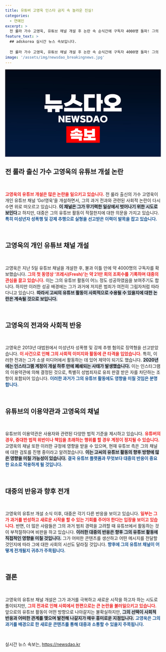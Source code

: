 ```yaml
---
title: 유튜버 고영욱 인스타 금지 속 놀라운 진실!
categories:
  - 연예인
excerpt: >
  전 룰라 가수 고영욱, 유튜브 채널 개설 후 논란 속 순식간에 구독자 4000명 돌파! 그의 과거 성범죄 전과가 다시금 세간의 이목을 집중시키고 있다. 과연 그의 유튜브 활동은 어떻게 될까?
feature_text: >
  ## adskorea 실시간 뉴스 속보입니다.

  전 룰라 가수 고영욱, 유튜브 채널 개설 후 논란 속 순식간에 구독자 4000명 돌파! 그의 과거 성범죄 전과가 다시금 세간의 이목을 집중시키고 있다. 과연 그의 유튜브 활동은 어떻게 될까?
image: '/assets/img/newsdao_breakingnews.jpg'
---
```


<p><img src="/assets/img/newsdao_breakingnews.jpg" alt="adskorea 속보" /></p>

<h2 data-ke-size="size26">전 룰라 출신 가수 고영욱의 유튜브 개설 논란</h2>

<p data-ke-size="size16">&nbsp;</p>

<p><b><span style="color: #ee2323;">고영욱의 유튜브 개설은 많은 논란을 일으키고 있습니다.</span></b> 전 룰라 출신의 가수 고영욱이 개인 유튜브 채널 ‘Go!영욱’을 개설하면서, 그의 과거 전과와 관련된 사회적 논란이 다시 수면 위로 떠오르고 있습니다. <b><span style="background-color: #21538527;">이 채널은 그가 무기력한 일상에서 벗어나기 위한 시도로 보인다</span></b>고 하지만, 대중은 그의 유튜브 활동이 적절한지에 대한 의문을 가지고 있습니다. <b><span style="color: #1a5490;">특히 미성년자 성폭행 및 강제 추행으로 실형을 선고받은 이력이 발목을 잡고 있습니다.</span></b></p>

<p data-ke-size="size16">&nbsp;</p>

<h2 data-ke-size="size26">고영욱의 개인 유튜브 채널 개설</h2>

<p data-ke-size="size16">&nbsp;</p>

<p>고영욱은 지난 5일 유튜브 채널을 개설한 후, 불과 이틀 만에 약 4000명의 구독자를 확보했습니다. <b><span style="color: #ee2323;">그의 첫 동영상 ‘프레시(Fresh)’는 약 21만 회의 조회수를 기록하며 대중의 관심을 끌고 있습니다.</span></b> 이는 그의 유튜브 활동이 어느 정도 성공하였음을 보여주기도 합니다. 하지만 이러한 성공 배경에는 그가 과거에 저지른 범죄가 여전히 그림자처럼 따라다니고 있습니다. <b><span style="background-color: #21538527;">따라서 고씨의 유튜브 활동이 사회적으로 수용될 수 있을지에 대한 논란은 계속될 것으로 보입니다.</span></b></p>

<p data-ke-size="size16">&nbsp;</p>

<h2 data-ke-size="size26">고영욱의 전과와 사회적 반응</h2>

<p data-ke-size="size16">&nbsp;</p>

<p>고영욱은 2013년 대법원에서 미성년자 성폭행 및 강제 추행 혐의로 징역형을 선고받았습니다. <b><span style="color: #ee2323;">이 사건으로 인해 그의 사회적 이미지와 활동에 큰 타격을 입었습니다.</span></b> 특히, 이러한 전과는 그가 소셜 미디어에서 활동하는 데 있어 제약이 되기도 했습니다. <b><span style="background-color: #21538527;">2020년에는 인스타그램 계정이 개설 하루 만에 폐쇄되는 사태가 발생했습니다.</span></b> 이는 인스타그램의 이용약관에 의해 결정된 것으로, 특별히 성범죄자로 유죄 판결 받은 자를 차단하는 조항이 포함되어 있습니다. <b><span style="color: #1a5490;">이러한 과거가 그의 유튜브 활동에도 영향을 미칠 것임은 분명합니다.</span></b></p>

<p data-ke-size="size16">&nbsp;</p>

<h2 data-ke-size="size26">유튜브의 이용약관과 고영욱의 채널</h2>

<p data-ke-size="size16">&nbsp;</p>

<p>유튜브의 이용약관은 사용자와 관련된 다양한 법적 기준을 제시하고 있습니다. <b><span style="color: #ee2323;">유튜버의 경우, 중대한 법적 위반이나 책임을 초래하는 행위를 할 경우 계정이 정지될 수 있습니다.</span></b> 고영욱의 채널 또한 이러한 규정에 영향을 받을 수 있으며, 현재 유튜브 측은 그의 채널에 대한 검토를 진행 중이라고 알려졌습니다. <b><span style="background-color: #21538527;">이는 고씨의 유튜브 활동의 향후 방향에 많은 영향을 미칠 가능성이 있습니다.</span></b> <b><span style="color: #1a5490;">결국 유튜브 플랫폼과 무엇보다 대중의 반응이 중요한 요소로 작용하게 될 것입니다.</span></b></p>

<p data-ke-size="size16">&nbsp;</p>

<h2 data-ke-size="size26">대중의 반응과 향후 전개</h2>

<p data-ke-size="size16">&nbsp;</p>

<p>고영욱의 유튜브 개설 소식 이후, 대중은 각기 다른 반응을 보이고 있습니다. <b><span style="color: #ee2323;">일부는 그가 과거를 반성하고 새로운 시작을 할 수 있는 기회를 주어야 한다는 입장을 보이고 있습니다.</span></b> 반면, 더 많은 사람들은 그의 과거 범죄 경력을 고려할 때 유튜브에서 활동하는 것이 부적절하다며 비판을 하고 있습니다. <b><span style="background-color: #21538527;">이러한 대중의 반응은 향후 그의 유튜브 활동에 직접적인 영향을 미칠 것입니다.</span></b> 그가 어떠한 콘텐츠를 생산하고 어떤 메시지를 전달할 것인지에 따라 그에 대한 사회의 시선도 달라질 것입니다. <b><span style="color: #1a5490;">향후에 그의 유튜브 채널이 어떻게 전개될지 귀추가 주목됩니다.</span></b></p>

<p data-ke-size="size16">&nbsp;</p>

<h2 data-ke-size="size26">결론</h2>

<p data-ke-size="size16">&nbsp;</p>

<p>고영욱의 유튜브 채널 개설은 그가 과거를 극복하고 새로운 시작을 하고자 하는 시도로 풀이되지만, <b><span style="color: #ee2323;">그의 전과로 인해 사회에서 한편으로는 큰 논란을 불러일으키고 있습니다.</span></b> 앞으로의 유튜브 활동이 어떤 방향으로 나아갈지는 불확실하지만, <b><span style="background-color: #21538527;">그의 선택이 사회적 반응과 어떠한 관계를 맺으며 발전해 나갈지가 매우 흥미로운 지점입니다.</span></b> <b><span style="color: #1a5490;">고영욱은 그의 과거를 배경으로 한 새로운 콘텐츠를 통해 대중과 소통할 수 있을지 주목됩니다.</span></b> </p>

<p data-ke-size="size16">&nbsp;</p>
실시간 뉴스 속보는, <a href="https://newsdao.kr" rel="dofollow">https://newsdao.kr</a>



